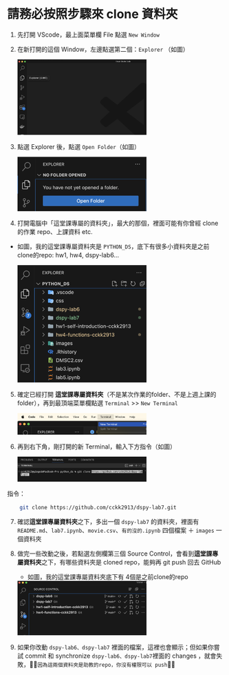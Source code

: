 # 請務必按照步驟來 clone 資料夾

1. 先打開 VScode，最上面菜單欄 File 點選 `New Window`
2. 在新打開的這個 Window，左邊點選第二個：`Explorer` （如圖）

   <img src="./images/explorer.png" width="300px">

3. 點選 Explorer 後，點選 `Open Folder`（如圖）

   <img src="./images/openfolder.png" width="300px">
  
4. 打開電腦中「這堂課專屬的資料夾」，最大的那個，裡面可能有你曾經 clone 的作業 repo、上課資料 etc.

- 如圖，我的這堂課專屬資料夾是 `PYTHON_DS`，底下有很多小資料夾是之前clone的repo: hw1, hw4, dspy-lab6...

     <img src="./images/pythonds.png" width="300px">

5. 確定已經打開 **這堂課專屬資料夾**（不是某次作業的folder、不是上週上課的folder），再到最頂端菜單欄點選 `Terminal` >> `New Terminal`

   <img src="./images/newterm.png" width="300px">

6. 再到右下角，剛打開的新 Terminal，輸入下方指令（如圖）

    <img src="./images/git.png" width="300px">

  指令：

```bash
    git clone https://github.com/cckk2913/dspy-lab7.git
```

7. 確認**這堂課專屬資料夾**之下，多出一個 `dspy-lab7` 的資料夾，裡面有 `README.md`、`lab7.ipynb`、`movie.csv`、`有的沒的.ipynb` 四個檔案 ＋ `images` 一個資料夾

8. 做完一些改動之後，若點選左側欄第三個 Source Control，會看到**這堂課專屬資料夾**之下，有哪些資料夾是 cloned repo，能夠再 git push 回去 GitHub

   - 如圖，我的這堂課專屬資料夾底下有 4個是之前clone的repo

   <img src="./images/source.png" width="300px">

9. 如果你改動 `dspy-lab6、dspy-lab7` 裡面的檔案，這裡也會顯示；但如果你嘗試 commit 和 synchronize `dspy-lab6、dspy-lab7`裡面的 changes ，就會失敗，🏮🏮`因為這兩個資料夾是助教的repo，你沒有權限可以 push`🏮🏮
